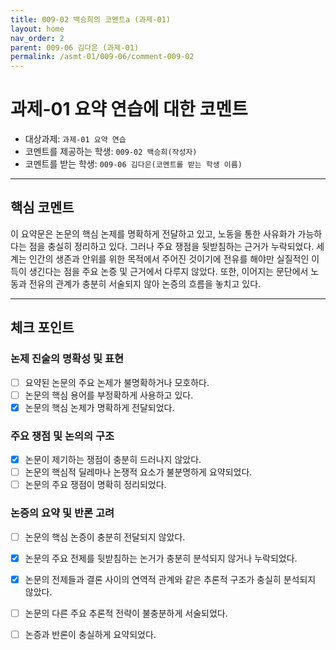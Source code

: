 ```yaml
---
title: 009-02 백승희의 코멘트a (과제-01)
layout: home
nav_order: 2
parent: 009-06 김다은 (과제-01)
permalink: /asmt-01/009-06/comment-009-02
---
```


# 과제-01 요약 연습에 대한 코멘트

- 대상과제: `과제-01 요약 연습`
- 코멘트를 제공하는 학생: `009-02 백승희(작성자)` 
- 코멘트를 받는 학생: `009-06 김다은(코멘트를 받는 학생 이름)` 

---

## 핵심 코멘트

이 요약문은 논문의 핵심 논제를 명확하게 전달하고 있고, 노동을 통한 사유화가 가능하다는 점을 충실히 정리하고 있다. 
그러나 주요 쟁점을 뒷받침하는 근거가 누락되었다. 세계는 인간의 생존과 안위를 위한 목적에서 주어진 것이기에 전유를 해야만 실질적인 이득이 생긴다는 점을 주요 논증 및 근거에서 다루지 않았다. 또한, 이어지는 문단에서 노동과 전유의 관계가 충분히 서술되지 않아 논증의 흐름을 놓치고 있다. 

---

## 체크 포인트

### 논제 진술의 명확성 및 표현  
- [ ] 요약된 논문의 주요 논제가 불명확하거나 모호하다.  
- [ ] 논문의 핵심 용어를 부정확하게 사용하고 있다.  
- [x] 논문의 핵심 논제가 명확하게 전달되었다.  

### 주요 쟁점 및 논의의 구조  
- [x] 논문이 제기하는 쟁점이 충분히 드러나지 않았다.  
- [ ] 논문의 핵심적 딜레마나 논쟁적 요소가 불분명하게 요약되었다.  
- [ ] 논문의 주요 쟁점이 명확히 정리되었다.  

### 논증의 요약 및 반론 고려  
- [ ] 논문의 핵심 논증이 충분히 전달되지 않았다.  
- [x] 논문의 주요 전제를 뒷받침하는 논거가 충분히 분석되지 않거나 누락되었다.  
- [x] 논문의 전제들과 결론 사이의 연역적 관계와 같은 추론적 구조가 충실히 분석되지 않았다.  
- [ ] 논문의 다른 주요 추론적 전략이 불충분하게 서술되었다.
- [ ] 논증과 반론이 충실하게 요약되었다. 


